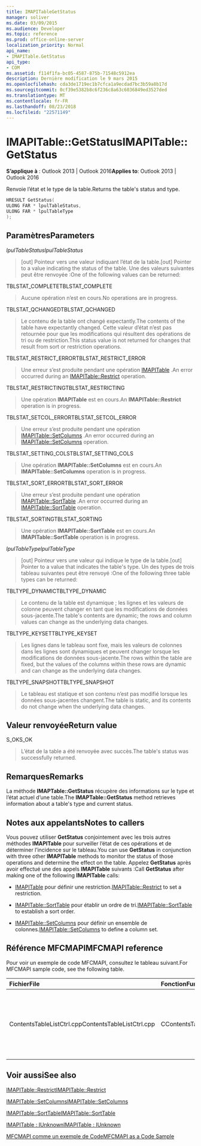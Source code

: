```yaml
---
title: IMAPITableGetStatus
manager: soliver
ms.date: 03/09/2015
ms.audience: Developer
ms.topic: reference
ms.prod: office-online-server
localization_priority: Normal
api_name:
- IMAPITable.GetStatus
api_type:
- COM
ms.assetid: f114f1fa-bc05-4587-875b-71548c5912ea
description: Dernière modification le 9 mars 2015
ms.openlocfilehash: cda3de1719ec1b7cfca1a9ecdad7bc3b59a8b17d
ms.sourcegitcommit: 0cf39e5382b8c6f236c8a63c6036849ed3527ded
ms.translationtype: MT
ms.contentlocale: fr-FR
ms.lasthandoff: 08/23/2018
ms.locfileid: "22571149"
---
```

# <a name="imapitablegetstatus"></a><span data-ttu-id="3fccc-103">IMAPITable::GetStatus</span><span class="sxs-lookup"><span data-stu-id="3fccc-103">IMAPITable::GetStatus</span></span>

  
  
<span data-ttu-id="3fccc-104">**S’applique à** : Outlook 2013 | Outlook 2016</span><span class="sxs-lookup"><span data-stu-id="3fccc-104">**Applies to**: Outlook 2013 | Outlook 2016</span></span> 
  
<span data-ttu-id="3fccc-105">Renvoie l’état et le type de la table.</span><span class="sxs-lookup"><span data-stu-id="3fccc-105">Returns the table's status and type.</span></span>
  
```cpp
HRESULT GetStatus(
ULONG FAR * lpulTableStatus,
ULONG FAR * lpulTableType
);
```

## <a name="parameters"></a><span data-ttu-id="3fccc-106">Paramètres</span><span class="sxs-lookup"><span data-stu-id="3fccc-106">Parameters</span></span>

 <span data-ttu-id="3fccc-107">_lpulTableStatus_</span><span class="sxs-lookup"><span data-stu-id="3fccc-107">_lpulTableStatus_</span></span>
  
> <span data-ttu-id="3fccc-108">[out] Pointeur vers une valeur indiquant l’état de la table.</span><span class="sxs-lookup"><span data-stu-id="3fccc-108">[out] Pointer to a value indicating the status of the table.</span></span> <span data-ttu-id="3fccc-109">Une des valeurs suivantes peut être renvoyée :</span><span class="sxs-lookup"><span data-stu-id="3fccc-109">One of the following values can be returned:</span></span>
    
<span data-ttu-id="3fccc-110">TBLSTAT_COMPLETE</span><span class="sxs-lookup"><span data-stu-id="3fccc-110">TBLSTAT_COMPLETE</span></span> 
  
> <span data-ttu-id="3fccc-111">Aucune opération n’est en cours.</span><span class="sxs-lookup"><span data-stu-id="3fccc-111">No operations are in progress.</span></span>
    
<span data-ttu-id="3fccc-112">TBLSTAT_QCHANGED</span><span class="sxs-lookup"><span data-stu-id="3fccc-112">TBLSTAT_QCHANGED</span></span> 
  
> <span data-ttu-id="3fccc-113">Le contenu de la table ont changé expectantly.</span><span class="sxs-lookup"><span data-stu-id="3fccc-113">The contents of the table have expectantly changed.</span></span> <span data-ttu-id="3fccc-114">Cette valeur d’état n’est pas retournée pour que les modifications qui résultent des opérations de tri ou de restriction.</span><span class="sxs-lookup"><span data-stu-id="3fccc-114">This status value is not returned for changes that result from sort or restriction operations.</span></span>
    
<span data-ttu-id="3fccc-115">TBLSTAT_RESTRICT_ERROR</span><span class="sxs-lookup"><span data-stu-id="3fccc-115">TBLSTAT_RESTRICT_ERROR</span></span> 
  
> <span data-ttu-id="3fccc-116">Une erreur s’est produite pendant une opération [IMAPITable](imapitable-restrict.md) .</span><span class="sxs-lookup"><span data-stu-id="3fccc-116">An error occurred during an [IMAPITable::Restrict](imapitable-restrict.md) operation.</span></span> 
    
<span data-ttu-id="3fccc-117">TBLSTAT_RESTRICTING</span><span class="sxs-lookup"><span data-stu-id="3fccc-117">TBLSTAT_RESTRICTING</span></span> 
  
> <span data-ttu-id="3fccc-118">Une opération **IMAPITable** est en cours.</span><span class="sxs-lookup"><span data-stu-id="3fccc-118">An **IMAPITable::Restrict** operation is in progress.</span></span> 
    
<span data-ttu-id="3fccc-119">TBLSTAT_SETCOL_ERROR</span><span class="sxs-lookup"><span data-stu-id="3fccc-119">TBLSTAT_SETCOL_ERROR</span></span> 
  
> <span data-ttu-id="3fccc-120">Une erreur s’est produite pendant une opération [IMAPITable::SetColumns](imapitable-setcolumns.md) .</span><span class="sxs-lookup"><span data-stu-id="3fccc-120">An error occurred during an [IMAPITable::SetColumns](imapitable-setcolumns.md) operation.</span></span> 
    
<span data-ttu-id="3fccc-121">TBLSTAT_SETTING_COLS</span><span class="sxs-lookup"><span data-stu-id="3fccc-121">TBLSTAT_SETTING_COLS</span></span> 
  
> <span data-ttu-id="3fccc-122">Une opération **IMAPITable::SetColumns** est en cours.</span><span class="sxs-lookup"><span data-stu-id="3fccc-122">An **IMAPITable::SetColumns** operation is in progress.</span></span> 
    
<span data-ttu-id="3fccc-123">TBLSTAT_SORT_ERROR</span><span class="sxs-lookup"><span data-stu-id="3fccc-123">TBLSTAT_SORT_ERROR</span></span> 
  
> <span data-ttu-id="3fccc-124">Une erreur s’est produite pendant une opération [IMAPITable::SortTable](imapitable-sorttable.md) .</span><span class="sxs-lookup"><span data-stu-id="3fccc-124">An error occurred during an [IMAPITable::SortTable](imapitable-sorttable.md) operation.</span></span> 
    
<span data-ttu-id="3fccc-125">TBLSTAT_SORTING</span><span class="sxs-lookup"><span data-stu-id="3fccc-125">TBLSTAT_SORTING</span></span> 
  
> <span data-ttu-id="3fccc-126">Une opération **IMAPITable::SortTable** est en cours.</span><span class="sxs-lookup"><span data-stu-id="3fccc-126">An **IMAPITable::SortTable** operation is in progress.</span></span> 
    
 <span data-ttu-id="3fccc-127">_lpulTableType_</span><span class="sxs-lookup"><span data-stu-id="3fccc-127">_lpulTableType_</span></span>
  
> <span data-ttu-id="3fccc-128">[out] Pointeur vers une valeur qui indique le type de la table.</span><span class="sxs-lookup"><span data-stu-id="3fccc-128">[out] Pointer to a value that indicates the table's type.</span></span> <span data-ttu-id="3fccc-129">Un des types de trois tableau suivantes peut être renvoyé :</span><span class="sxs-lookup"><span data-stu-id="3fccc-129">One of the following three table types can be returned:</span></span>
    
<span data-ttu-id="3fccc-130">TBLTYPE_DYNAMIC</span><span class="sxs-lookup"><span data-stu-id="3fccc-130">TBLTYPE_DYNAMIC</span></span> 
  
> <span data-ttu-id="3fccc-131">Le contenu de la table est dynamique ; les lignes et les valeurs de colonne peuvent changer en tant que les modifications de données sous-jacente.</span><span class="sxs-lookup"><span data-stu-id="3fccc-131">The table's contents are dynamic; the rows and column values can change as the underlying data changes.</span></span>
    
<span data-ttu-id="3fccc-132">TBLTYPE_KEYSET</span><span class="sxs-lookup"><span data-stu-id="3fccc-132">TBLTYPE_KEYSET</span></span> 
  
> <span data-ttu-id="3fccc-133">Les lignes dans le tableau sont fixe, mais les valeurs de colonnes dans les lignes sont dynamiques et peuvent changer lorsque les modifications de données sous-jacente.</span><span class="sxs-lookup"><span data-stu-id="3fccc-133">The rows within the table are fixed, but the values of the columns within these rows are dynamic and can change as the underlying data changes.</span></span>
    
<span data-ttu-id="3fccc-134">TBLTYPE_SNAPSHOT</span><span class="sxs-lookup"><span data-stu-id="3fccc-134">TBLTYPE_SNAPSHOT</span></span> 
  
> <span data-ttu-id="3fccc-135">Le tableau est statique et son contenu n’est pas modifié lorsque les données sous-jacentes changent.</span><span class="sxs-lookup"><span data-stu-id="3fccc-135">The table is static, and its contents do not change when the underlying data changes.</span></span>
    
## <a name="return-value"></a><span data-ttu-id="3fccc-136">Valeur renvoyée</span><span class="sxs-lookup"><span data-stu-id="3fccc-136">Return value</span></span>

<span data-ttu-id="3fccc-137">S_OK</span><span class="sxs-lookup"><span data-stu-id="3fccc-137">S_OK</span></span> 
  
> <span data-ttu-id="3fccc-138">L’état de la table a été renvoyée avec succès.</span><span class="sxs-lookup"><span data-stu-id="3fccc-138">The table's status was successfully returned.</span></span>
    
## <a name="remarks"></a><span data-ttu-id="3fccc-139">Remarques</span><span class="sxs-lookup"><span data-stu-id="3fccc-139">Remarks</span></span>

<span data-ttu-id="3fccc-140">La méthode **IMAPTable::GetStatus** récupère des informations sur le type et l’état actuel d’une table.</span><span class="sxs-lookup"><span data-stu-id="3fccc-140">The **IMAPTable::GetStatus** method retrieves information about a table's type and current status.</span></span> 
  
## <a name="notes-to-callers"></a><span data-ttu-id="3fccc-141">Notes aux appelants</span><span class="sxs-lookup"><span data-stu-id="3fccc-141">Notes to callers</span></span>

<span data-ttu-id="3fccc-142">Vous pouvez utiliser **GetStatus** conjointement avec les trois autres méthodes **IMAPITable** pour surveiller l’état de ces opérations et de déterminer l’incidence sur le tableau.</span><span class="sxs-lookup"><span data-stu-id="3fccc-142">You can use **GetStatus** in conjunction with three other **IMAPITable** methods to monitor the status of those operations and determine the effect on the table.</span></span> <span data-ttu-id="3fccc-143">Appelez **GetStatus** après avoir effectué une des appels **IMAPITable** suivants :</span><span class="sxs-lookup"><span data-stu-id="3fccc-143">Call **GetStatus** after making one of the following **IMAPITable** calls:</span></span> 
  
- <span data-ttu-id="3fccc-144">[IMAPITable](imapitable-restrict.md) pour définir une restriction.</span><span class="sxs-lookup"><span data-stu-id="3fccc-144">[IMAPITable::Restrict](imapitable-restrict.md) to set a restriction.</span></span> 
    
- <span data-ttu-id="3fccc-145">[IMAPITable::SortTable](imapitable-sorttable.md) pour établir un ordre de tri.</span><span class="sxs-lookup"><span data-stu-id="3fccc-145">[IMAPITable::SortTable](imapitable-sorttable.md) to establish a sort order.</span></span> 
    
- <span data-ttu-id="3fccc-146">[IMAPITable::SetColumns](imapitable-setcolumns.md) pour définir un ensemble de colonnes.</span><span class="sxs-lookup"><span data-stu-id="3fccc-146">[IMAPITable::SetColumns](imapitable-setcolumns.md) to define a column set.</span></span> 
    
## <a name="mfcmapi-reference"></a><span data-ttu-id="3fccc-147">Référence MFCMAPI</span><span class="sxs-lookup"><span data-stu-id="3fccc-147">MFCMAPI reference</span></span>

<span data-ttu-id="3fccc-148">Pour voir un exemple de code MFCMAPI, consultez le tableau suivant.</span><span class="sxs-lookup"><span data-stu-id="3fccc-148">For MFCMAPI sample code, see the following table.</span></span>
  
|<span data-ttu-id="3fccc-149">**Fichier**</span><span class="sxs-lookup"><span data-stu-id="3fccc-149">**File**</span></span>|<span data-ttu-id="3fccc-150">**Fonction**</span><span class="sxs-lookup"><span data-stu-id="3fccc-150">**Function**</span></span>|<span data-ttu-id="3fccc-151">**Commentaire**</span><span class="sxs-lookup"><span data-stu-id="3fccc-151">**Comment**</span></span>|
|:-----|:-----|:-----|
|<span data-ttu-id="3fccc-152">ContentsTableListCtrl.cpp</span><span class="sxs-lookup"><span data-stu-id="3fccc-152">ContentsTableListCtrl.cpp</span></span>  <br/> |<span data-ttu-id="3fccc-153">CContentsTableListCtrl::GetStatus</span><span class="sxs-lookup"><span data-stu-id="3fccc-153">CContentsTableListCtrl::GetStatus</span></span>  <br/> |<span data-ttu-id="3fccc-154">MFCMAPI utilise la méthode **IMAPITable::GetStatus** pour indiquer l’état d’une table.</span><span class="sxs-lookup"><span data-stu-id="3fccc-154">MFCMAPI uses the **IMAPITable::GetStatus** method to report the status of a table.</span></span>  <br/> |
   
## <a name="see-also"></a><span data-ttu-id="3fccc-155">Voir aussi</span><span class="sxs-lookup"><span data-stu-id="3fccc-155">See also</span></span>



[<span data-ttu-id="3fccc-156">IMAPITable::Restrict</span><span class="sxs-lookup"><span data-stu-id="3fccc-156">IMAPITable::Restrict</span></span>](imapitable-restrict.md)
  
[<span data-ttu-id="3fccc-157">IMAPITable::SetColumns</span><span class="sxs-lookup"><span data-stu-id="3fccc-157">IMAPITable::SetColumns</span></span>](imapitable-setcolumns.md)
  
[<span data-ttu-id="3fccc-158">IMAPITable::SortTable</span><span class="sxs-lookup"><span data-stu-id="3fccc-158">IMAPITable::SortTable</span></span>](imapitable-sorttable.md)
  
[<span data-ttu-id="3fccc-159">IMAPITable : IUnknown</span><span class="sxs-lookup"><span data-stu-id="3fccc-159">IMAPITable : IUnknown</span></span>](imapitableiunknown.md)


[<span data-ttu-id="3fccc-160">MFCMAPI comme un exemple de Code</span><span class="sxs-lookup"><span data-stu-id="3fccc-160">MFCMAPI as a Code Sample</span></span>](mfcmapi-as-a-code-sample.md)


